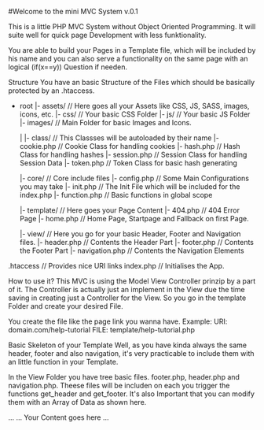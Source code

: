 #Welcome to the mini MVC System v.0.1

This is a little PHP MVC System without Object Oriented Programming.
It will suite well for quick page Development with less funktionality.


You are able to build your Pages in a Template file, which will be included
by his name and you can also serve a functionality on the same page with an
logical (if(x==y)) Question if needen.


Structure
You have an basic Structure of the Files which should be basically protected by an .htaccess.

  - root
    |- assets/              // Here goes all your Assets like CSS, JS, SASS, images, icons, etc.
        |- css/             // Your basic CSS Folder
        |- js/              // Your basic JS  Folder
        |- images/          // Main Folder for basic Images and Icons.

    |
    |- class/               // This Classses will be autoloaded by their name
        |- cookie.php       // Cookie Class for handling cookies
        |- hash.php         // Hash Class for handling hashes
        |- session.php      // Session Class for handling Session Data
        |- token.php        // Token Class for basic hash generating

    |- core/                // Core include files
        |- config.php       // Some Main Configurations you may take
        |- init.php         // The Init File which will be included for the index.php
        |- function.php     // Basic functions in global scope

    |- template/            // Here goes your Page Content
        |- 404.php          // 404 Error Page
        |- home.php         // Home Page, Startpage and Fallback on first Page.

    |- view/                // Here you go for your basic Header, Footer and Navigation files.
        |- header.php       // Contents the Header Part
        |- footer.php       // Contents the Footer Part
        |- navigation.php   // Contents the Navigation Elements

  .htaccess                 // Provides nice URI links
  index.php                 // Initialises the App.
    


How to use it?
This MVC is using the Model View Controller prinzip by a part of it.
The Controller is actually just an implement in the View
due the time saving in creating just a Controller for the View.
So you go in the template Folder and create your desired File.

You create the file like the page link you wanna have. Example:
  URI:   domain.com/help-tutorial
  FILE:  template/help-tutorial.php


Basic Skeleton of your Template
Well, as you have kinda always the same header, footer and also navigation,
it's very practicable to include them with an little function in your Template.

In the View Folder you have tree basic files. footer.php, header.php and navigation.php.
Theese files will be includen on each you trigger the functions get_header and get_footer.
It's also Important that you can modify them with an Array of Data as shown here.

  <?php get_header(); ?>
  ...
  ... Your Content goes here
  ...
  <?php get_footer(); ?>
